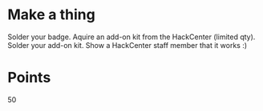 # Make a thing
Solder your badge. Aquire an add-on kit from the HackCenter (limited qty). Solder your add-on kit. Show a HackCenter staff member that it works :)

# Points
50
